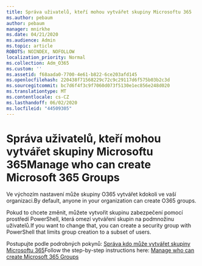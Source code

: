 ```yaml
---
title: Správa uživatelů, kteří mohou vytvářet skupiny Microsoftu 365
ms.author: pebaum
author: pebaum
manager: mnirkhe
ms.date: 04/21/2020
ms.audience: Admin
ms.topic: article
ROBOTS: NOINDEX, NOFOLLOW
localization_priority: Normal
ms.collection: Adm_O365
ms.custom: ''
ms.assetid: f68aada0-7700-4e61-b822-6ce203afd145
ms.openlocfilehash: 220438f71568229c72c9c29117d6f575b03b2c3d
ms.sourcegitcommit: bc7d6f4f3c9f7060d073f5130e1ec856e248d020
ms.translationtype: MT
ms.contentlocale: cs-CZ
ms.lasthandoff: 06/02/2020
ms.locfileid: "44509305"
---
```

# <a name="manage-who-can-create-microsoft-365-groups"></a><span data-ttu-id="be18c-102">Správa uživatelů, kteří mohou vytvářet skupiny Microsoftu 365</span><span class="sxs-lookup"><span data-stu-id="be18c-102">Manage who can create Microsoft 365 Groups</span></span>

<span data-ttu-id="be18c-103">Ve výchozím nastavení může skupiny O365 vytvářet kdokoli ve vaší organizaci.</span><span class="sxs-lookup"><span data-stu-id="be18c-103">By default, anyone in your organization can create O365 groups.</span></span>
  
<span data-ttu-id="be18c-104">Pokud to chcete změnit, můžete vytvořit skupinu zabezpečení pomocí prostředí PowerShell, která omezí vytváření skupin na podmnožinu uživatelů.</span><span class="sxs-lookup"><span data-stu-id="be18c-104">If you want to change that, you can create a security group with PowerShell that limits group creation to a subset of users.</span></span>
  
<span data-ttu-id="be18c-105">Postupujte podle podrobných pokynů: [Správa kdo může vytvářet skupiny Microsoftu 365](https://docs.microsoft.com/microsoft-365/admin/create-groups/manage-creation-of-groups)</span><span class="sxs-lookup"><span data-stu-id="be18c-105">Follow the step-by-step instructions here: [Manage who can create Microsoft 365 Groups](https://docs.microsoft.com/microsoft-365/admin/create-groups/manage-creation-of-groups)</span></span>
  

